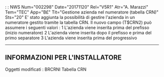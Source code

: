  :  : NWS Num="002298" Date="20171120" Rel="V5R1" Atr="A. Marazzi" Tem="TEC" App="B£" Tit="Gestione azienda nel numeratore (tabella CRN)" Sts="20"
E' stato aggiunta la possibilità di gestire l'azienda in un numeratore gestito tramite la tabella CRN.
Il nuovo campo (T$CRN2) può assumere i seguenti valori : 
1  L'azienda viene inserita prima del prefisso (inizio numeratore)
2  L'azienda viene inserita dopo il prefisso e prima del primo separatore
3  L'azienda viene inserita prima del progressivo

-------------------------------------
  INFORMAZIONI PER L'INSTALLATORE
-------------------------------------
Oggetti modificati : 
BRCRNI
Tabella CRN
